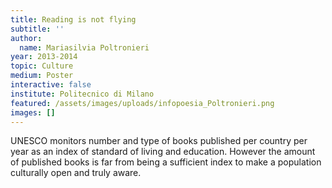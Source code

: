 ```yaml
---
title: Reading is not flying
subtitle: ''
author:
  name: Mariasilvia Poltronieri
year: 2013-2014
topic: Culture
medium: Poster
interactive: false
institute: Politecnico di Milano
featured: /assets/images/uploads/infopoesia_Poltronieri.png
images: []
---
```

UNESCO monitors number and type of books published per country per year as an index of standard of living and education. However the amount of published books is far from being a sufficient index to make a population culturally open and truly aware.
